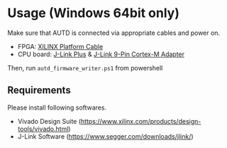 # Usage (Windows 64bit only)

Make sure that AUTD is connected via appropriate cables and power on.
* FPGA: [XILINX Platform Cable](https://www.xilinx.com/products/boards-and-kits/hw-usb-ii-g.html)
* CPU board: [J-Link Plus](https://www.segger.com/products/debug-probes/j-link/models/j-link-plus/) & [J-Link 9-Pin Cortex-M Adapter](https://www.segger-pocjapan.com/j-link-9-pin-cortex-m-adapter)

Then, run `autd_firmware_writer.ps1` from powershell 

## Requirements

Please install following softwares.

* Vivado Design Suite (https://www.xilinx.com/products/design-tools/vivado.html)
* J-Link Software (https://www.segger.com/downloads/jlink/)
